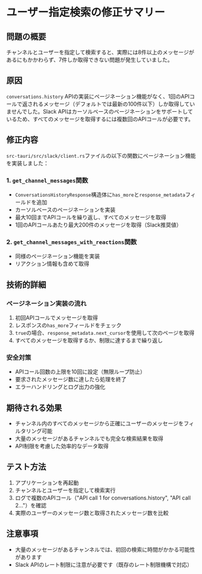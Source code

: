 # ユーザー指定検索の修正サマリー

## 問題の概要
チャンネルとユーザーを指定して検索すると、実際には8件以上のメッセージがあるにもかかわらず、7件しか取得できない問題が発生していました。

## 原因
`conversations.history` APIの実装にページネーション機能がなく、1回のAPIコールで返されるメッセージ（デフォルトでは最新の100件以下）しか取得していませんでした。Slack APIはカーソルベースのページネーションをサポートしているため、すべてのメッセージを取得するには複数回のAPIコールが必要です。

## 修正内容
`src-tauri/src/slack/client.rs`ファイルの以下の関数にページネーション機能を実装しました：

### 1. `get_channel_messages`関数
- `ConversationsHistoryResponse`構造体に`has_more`と`response_metadata`フィールドを追加
- カーソルベースのページネーションを実装
- 最大10回までAPIコールを繰り返し、すべてのメッセージを取得
- 1回のAPIコールあたり最大200件のメッセージを取得（Slack推奨値）

### 2. `get_channel_messages_with_reactions`関数
- 同様のページネーション機能を実装
- リアクション情報も含めて取得

## 技術的詳細

### ページネーション実装の流れ
1. 初回APIコールでメッセージを取得
2. レスポンスの`has_more`フィールドをチェック
3. `true`の場合、`response_metadata.next_cursor`を使用して次のページを取得
4. すべてのメッセージを取得するか、制限に達するまで繰り返し

### 安全対策
- APIコール回数の上限を10回に設定（無限ループ防止）
- 要求されたメッセージ数に達したら処理を終了
- エラーハンドリングとログ出力の強化

## 期待される効果
- チャンネル内のすべてのメッセージから正確にユーザーのメッセージをフィルタリング可能
- 大量のメッセージがあるチャンネルでも完全な検索結果を取得
- API制限を考慮した効率的なデータ取得

## テスト方法
1. アプリケーションを再起動
2. チャンネルとユーザーを指定して検索実行
3. ログで複数のAPIコール（"API call 1 for conversations.history", "API call 2..."）を確認
4. 実際のユーザーのメッセージ数と取得されたメッセージ数を比較

## 注意事項
- 大量のメッセージがあるチャンネルでは、初回の検索に時間がかかる可能性があります
- Slack APIのレート制限に注意が必要です（既存のレート制限機構で対応）